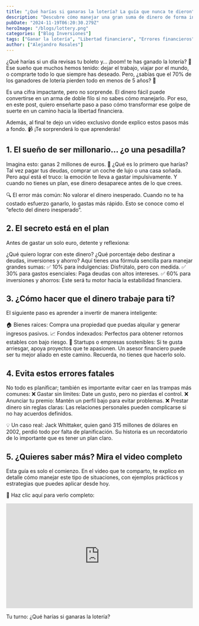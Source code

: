 ```yaml
---
title: "¿Qué harías si ganaras la lotería? La guía que nunca te dieron"
description: "Descubre cómo manejar una gran suma de dinero de forma inteligente si ganas la lotería. Evita los errores más comunes y aprende a invertir para alcanzar la libertad financiera. ¡Haz clic para conocer todos los detalles y ver el video completo!"
pubDate: "2024-11-19T06:20:30.279Z"
heroImage: "/blogs/lottery.png"
categories: ["Blog Inversiones"]
tags: ["Ganar la lotería", "Libertad financiera", "Errores financieros", "Cómo invertir dinero", "Educación financiera", "Ahorro inteligente", "Gestión del dinero", "Inversiones inteligentes", "Planificación financiera", "BlogPersonal"]
author: ["Alejandro Rosales"]
---
```

¿Qué harías si un día revisas tu boleto y… ¡boom! te has ganado la lotería? 🎉
Ese sueño que muchos hemos tenido: dejar el trabajo, viajar por el mundo, o comprarte todo lo que siempre has deseado. Pero, ¿sabías que el 70% de los ganadores de lotería pierden todo en menos de 5 años? 💸

Es una cifra impactante, pero no sorprende. El dinero fácil puede convertirse en un arma de doble filo si no sabes cómo manejarlo. Por eso, en este post, quiero enseñarte paso a paso cómo transformar ese golpe de suerte en un camino hacia la libertad financiera.

Además, al final te dejo un video exclusivo donde explico estos pasos más a fondo. 📹 ¡Te sorprenderá lo que aprenderás!

## 1. El sueño de ser millonario… ¿o una pesadilla?
Imagina esto: ganas 2 millones de euros. 🎊 ¿Qué es lo primero que harías?
Tal vez pagar tus deudas, comprar un coche de lujo o una casa soñada. Pero aquí está el truco: la emoción te lleva a gastar impulsivamente. Y cuando no tienes un plan, ese dinero desaparece antes de lo que crees.

🔍 El error más común: No valorar el dinero inesperado. Cuando no te ha costado esfuerzo ganarlo, lo gastas más rápido. Esto se conoce como el “efecto del dinero inesperado”.

## 2. El secreto está en el plan
Antes de gastar un solo euro, detente y reflexiona:

¿Qué quiero lograr con este dinero?
¿Qué porcentaje debo destinar a deudas, inversiones y ahorro?
Aquí tienes una fórmula sencilla para manejar grandes sumas:
✅ 10% para indulgencias: Disfrútalo, pero con medida.
✅ 30% para gastos esenciales: Paga deudas con altos intereses.
✅ 60% para inversiones y ahorros: Este será tu motor hacia la estabilidad financiera.

## 3. ¿Cómo hacer que el dinero trabaje para ti?
El siguiente paso es aprender a invertir de manera inteligente:

🏠 Bienes raíces: Compra una propiedad que puedas alquilar y generar ingresos pasivos.
📈 Fondos indexados: Perfectos para obtener retornos estables con bajo riesgo.
🌱 Startups o empresas sostenibles: Si te gusta arriesgar, apoya proyectos que te apasionen.
Un asesor financiero puede ser tu mejor aliado en este camino. Recuerda, no tienes que hacerlo solo.

## 4. Evita estos errores fatales
No todo es planificar; también es importante evitar caer en las trampas más comunes:
❌ Gastar sin límites: Date un gusto, pero no pierdas el control.
❌ Anunciar tu premio: Mantén un perfil bajo para evitar problemas.
❌ Prestar dinero sin reglas claras: Las relaciones personales pueden complicarse si no hay acuerdos definidos.

💡 Un caso real: Jack Whittaker, quien ganó 315 millones de dólares en 2002, perdió todo por falta de planificación. Su historia es un recordatorio de lo importante que es tener un plan claro.

## 5. ¿Quieres saber más? Mira el video completo
Esta guía es solo el comienzo. En el video que te comparto, te explico en detalle cómo manejar este tipo de situaciones, con ejemplos prácticos y estrategias que puedes aplicar desde hoy.

🎥 Haz clic aquí para verlo completo: 
<div class="iframe-container" style="position: relative; width: 100%; height: 0; padding-bottom: 56.25%; overflow: hidden;">
  <iframe width="560" height="315" src="https://www.youtube.com/embed/NSN6CKJR9eE?si=Nd03_1XLVuFKKhqH" title="YouTube video player" frameborder="0" allow="accelerometer; autoplay; clipboard-write; encrypted-media; gyroscope; picture-in-picture; web-share" allowfullscreen style="position: absolute; top: 0; left: 0; width: 100%; height: 100%; border: none;"></iframe>
</div>

Tu turno: ¿Qué harías si ganaras la lotería?